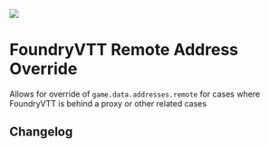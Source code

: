 ![](https://img.shields.io/badge/Foundry-v0.7.5-informational)

# FoundryVTT Remote Address Override

Allows for override of `game.data.addresses.remote` for cases where FoundryVTT is behind a proxy or other related cases 

## Changelog

